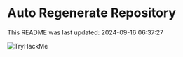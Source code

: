 # Auto Regenerate Repository

This README was last updated: 2024-09-16 06:37:27

 ![TryHackMe](https://tryhackme.com/badge/533634)